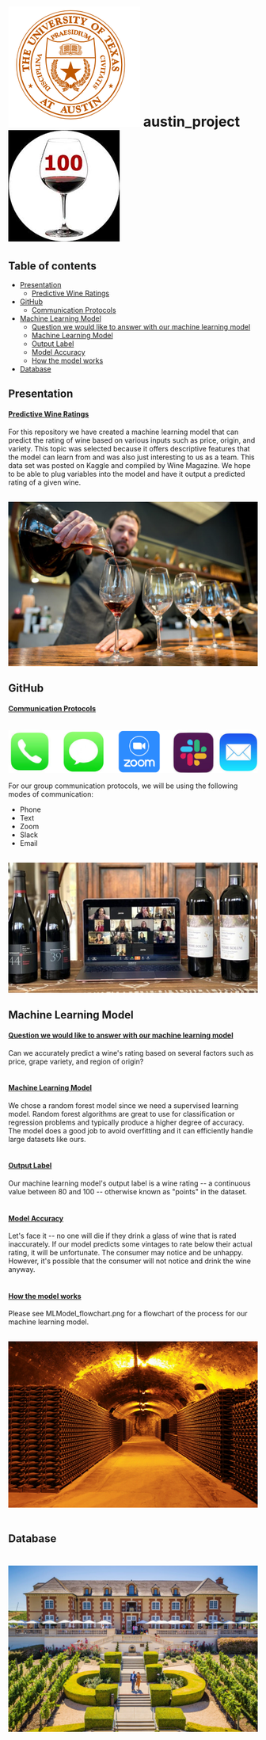 # ![wine_ut](wine_ut.png)              austin_project           ![wine_ratings](wine_ratings.png)        

## Table of contents
* [Presentation](#Presentation)<br>
    * [Predictive Wine Ratings](#Predictive-Wine-Ratings)<br>
* [GitHub](#GitHub)<br>
    * [Communication Protocols](#Communication-Protocols)<br>
* [Machine Learning Model](#Machine-Learning-Model)<br>
    * [Question we would like to answer with our machine learning model](#Question-we-would-like-to-answer-with-our-machine-learning-model)<br>
    * [Machine Learning Model](#Machine-Learning-Model)<br>
    * [Output Label](#Output-Label)<br>
    * [Model Accuracy](#Model-Accuracy)<br>
    * [How the model works](#How-the-model-works)<br>
* [Database](#Database)

## Presentation

#### <ins><b>Predictive Wine Ratings</ins></b><br> ####
For this repository we have created a machine learning model that can predict the rating of wine based on various inputs such as price, origin, and variety. This topic was selected because it offers descriptive features that the model can learn from and was also just interesting to us as a team. This data set was posted on Kaggle and compiled by Wine Magazine. We hope to be able to plug variables into the model and have it output a predicted rating of a given wine.<br><br>

![wine_row](wine_row.png)

## GitHub
#### <ins><b>Communication Protocols</ins></b><br><br> ####

![communication_apps](communication_apps.png)

For our group communication protocols, we will be using the following modes of communication:<br>
* Phone<br>
* Text<br>
* Zoom<br>
* Slack<br>
* Email<br><br>

![wine_communication](wine_communication.png)

## Machine Learning Model

#### <ins><b>Question we would like to answer with our machine learning model</ins></b><br> ####
Can we accurately predict a wine's rating based on several factors such as price, grape variety, and region of origin?<br><br>
#### <ins><b>Machine Learning Model</ins></b><br> ####
We chose a random forest model since we need a supervised learning model. Random forest algorithms are great to use for classification or regression problems and typically produce a higher degree of accuracy. The model does a good job to avoid overfitting and it can efficiently handle large datasets like ours.<br><br>
#### <ins><b>Output Label</ins></b><br> ####
Our machine learning model's output label is a wine rating -- a continuous value between 80 and 100 -- otherwise known as "points" in the dataset.<br><br> 
#### <ins><b>Model Accuracy</ins></b><br> ####
Let's face it -- no one will die if they drink a glass of wine that is rated inaccurately. If our model predicts some vintages to rate below their actual rating, it will be unfortunate. The consumer may notice and be unhappy. However, it's possible that the consumer will not notice and drink the wine anyway.<br><br> 
#### <ins><b>How the model works</ins></b><br> ####
Please see MLModel_flowchart.png for a flowchart of the process for our machine learning model.<br><br>

![wine_cellar](wine_cellar.png)<br><br>



## Database<br><br>

![wine_database](wine_database.png)


